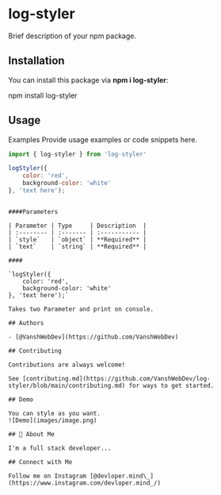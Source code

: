 # log-styler

Brief description of your npm package.

## Installation

You can install this package via **npm i log-styler**:

npm install log-styler


## Usage
Examples
Provide usage examples or code snippets here.

```javascript I'm tab B
import { log-styler } from 'log-styler'

logStyler({
    color: 'red',
    background-color: 'white'
}, 'text here');
```


```

####Parameters

| Parameter | Type     | Description  |
| :-------- | :------- | :----------- |
| `style`   | `object` | **Required** |
| `text`    | `string` | **Required** |

####

`logStyler({
    color: 'red',
    background-color: 'white'
}, 'text here');`

Takes two Parameter and print on console.

## Authors

- [@VanshWebDev](https://github.com/VanshWebDev)

## Contributing

Contributions are always welcome!

See [contributing.md](https://github.com/VanshWebDev/log-styler/blob/main/contributing.md) for ways to get started.

## Demo

You can style as you want.
![Demo](images/image.png)

## 🚀 About Me

I'm a full stack developer...

## Connect with Me

Follow me on Instagram [@devloper.mind\_](https://www.instagram.com/devloper.mind_/)
